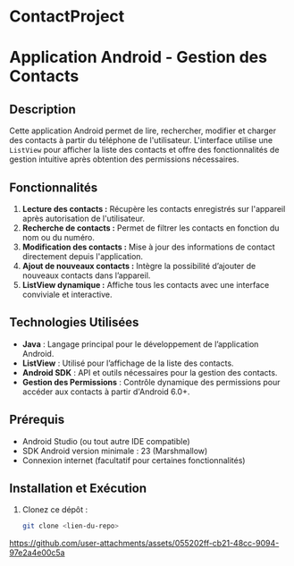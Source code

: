 # ContactProject
# Application Android - Gestion des Contacts

## Description
Cette application Android permet de lire, rechercher, modifier et charger des contacts à partir du téléphone de l'utilisateur. L'interface utilise une `ListView` pour afficher la liste des contacts et offre des fonctionnalités de gestion intuitive après obtention des permissions nécessaires.

## Fonctionnalités
1. **Lecture des contacts :** Récupère les contacts enregistrés sur l'appareil après autorisation de l'utilisateur.
2. **Recherche de contacts :** Permet de filtrer les contacts en fonction du nom ou du numéro.
3. **Modification des contacts :** Mise à jour des informations de contact directement depuis l'application.
4. **Ajout de nouveaux contacts :** Intègre la possibilité d’ajouter de nouveaux contacts dans l’appareil.
5. **ListView dynamique :** Affiche tous les contacts avec une interface conviviale et interactive.

## Technologies Utilisées
- **Java** : Langage principal pour le développement de l’application Android.
- **ListView** : Utilisé pour l’affichage de la liste des contacts.
- **Android SDK** : API et outils nécessaires pour la gestion des contacts.
- **Gestion des Permissions** : Contrôle dynamique des permissions pour accéder aux contacts à partir d'Android 6.0+.

## Prérequis
- Android Studio (ou tout autre IDE compatible)
- SDK Android version minimale : 23 (Marshmallow)
- Connexion internet (facultatif pour certaines fonctionnalités)

## Installation et Exécution
1. Clonez ce dépôt :
   ```bash
   git clone <lien-du-repo>
https://github.com/user-attachments/assets/055202ff-cb21-48cc-9094-97e2a4e00c5a
